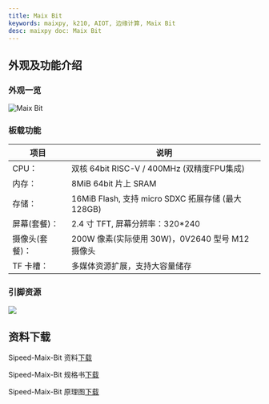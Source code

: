 ```yaml
---
title: Maix Bit
keywords: maixpy, k210, AIOT, 边缘计算, Maix Bit
desc: maixpy doc: Maix Bit
---
```



## 外观及功能介绍

### 外观一览

![Maix Bit](../../assets/hardware/maix_bit/maix_bit.png)

### 板载功能

| 项目           | 说明                                              |
| -------------- | ------------------------------------------------- |
| CPU：          | 双核 64bit RISC-V / 400MHz (双精度FPU集成)        |
| 内存：         | 8MiB 64bit 片上 SRAM                              |
| 存储：         | 16MiB Flash, 支持 micro SDXC 拓展存储 (最大128GB) |
| 屏幕(套餐)：   | 2.4 寸 TFT, 屏幕分辨率：320\*240          |
| 摄像头(套餐)： | 200W 像素(实际使用 30W)，0V2640 型号 M12 摄像头   |
| TF 卡槽：      | 多媒体资源扩展，支持大容量储存                    |

### 引脚资源

![](./../../assets/hardware/maix_bit/maixbit_pin_maps.svg)

## 资料下载

Sipeed-Maix-Bit 资料[下载](https://dl.sipeed.com/shareURL/MAIX/HDK/Sipeed-Maix-Bit/Maix-Bit%20V2.0%28with%20MEMS%20microphone%29)

Sipeed-Maix-Bit 规格书[下载](https://dl.sipeed.com/fileList/MAIX/HDK/Sipeed-Maix-Bit/Specifications/Sipeed%20Maix-Bit%20%E8%A7%84%E6%A0%BC%E4%B9%A6%20V2.0.pdf)

Sipeed-Maix-Bit 原理图[下载](https://dl.sipeed.com/fileList/MAIX/HDK/Sipeed-Maix-Bit/Maix-Bit%20V2.0%28with%20MEMS%20microphone%29/Maix-Bit%20V2.0%28Schematic%29.pdf)

